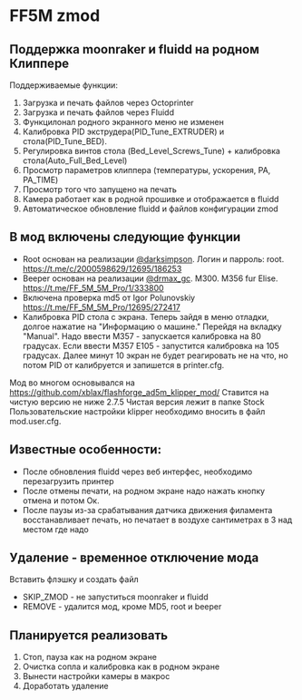 # FF5M zmod
## Поддержка moonraker и fluidd на родном Клиппере
Поддерживаемые функции:
1. Загрузка и печать файлов через Octoprinter
2. Загрузка и печать файлов через Fluidd
3. Функцилонал родного экранного меню не изменен
4. Калибровка PID экструдера(PID_Tune_EXTRUDER) и стола(PID_Tune_BED). 
5. Регулировка винтов стола (Bed_Level_Screws_Tune) + калибровка стола(Auto_Full_Bed_Level)
5. Просмотр параметров клиппера (температуры, ускорения, PA, PA_TIME)
6. Просмотр того что запущено на печать
7. Камера работает как в родной прошивке и отображается в fluidd
8. Автоматическое обновление fluidd и файлов конфигурации zmod

## В мод включены следующие функции

- Root основан на реализации [@darksimpson](https://t.me/darksimpson). Логин и парроль: root. https://t.me/c/2000598629/12695/186253
- Beeper основан на реализации [@drmax_gc](https://t.me/drmax_gc). M300. M356 fur Elise. https://t.me/FF_5M_5M_Pro/1/333800
- Включена проверка md5 от Igor Polunovskiy https://t.me/FF_5M_5M_Pro/12695/272417
- Калибровка PID стола с экрана. Теперь зайдя в меню отладки, долгое  нажатие  на  "Информацию о машине." Перейдя на вкладку  "Manual". Надо ввести M357 - запускается калибровка на 80 градусах. Если ввести M357 E105 - запустится калибровка на 105 градусах. Далее минут 10 экран не будет реагировать не  на что, но потом  PID от калибруется и запишется в printer.cfg.

Мод во многом основывался на https://github.com/xblax/flashforge_ad5m_klipper_mod/
Ставится на чистую версию не ниже 2.7.5
Чистая версия лежит в папке Stock
Пользовательские настройки klipper необходимо вносить в файл mod.user.cfg.

## Известные особенности:
- После обновления fluidd через веб интерфес, необходимо перезагрузить принтер
- После отмены печати, на  родном экране надо нажать кнопку отмена и потом Ок.
- После паузы из-за срабатывания датчика движения филамента восстанавливает печать, но печатает в воздухе сантиметрах в 3 над местом где надо

## Удаление - временное отключение мода

Вставить флэшку и создать файл
- SKIP_ZMOD - не  запуститься moonraker и fluidd
- REMOVE - удалится мод, кроме MD5, root и beeper

## Планируется реализовать
1. Стоп, пауза как на  родном экране
2. Очистка сопла и калибровка как в родном экране
3. Вынести настройки камеры в макрос
4. Доработать удаление
